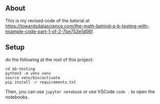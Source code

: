 ## About

This is my revised code of the tutorial at https://towardsdatascience.com/the-math-behind-a-b-testing-with-example-code-part-1-of-2-7be752e1d06f.

## Setup

do the following at the root of this project:

```
cd ab-testing
python3 -m venv venv
source venv/bin/activate
pip install -r requirements.txt
```
Then, you can use `jupyter notebook` or use VSCode `code .` to open the notebooks.

